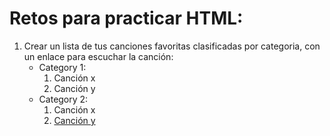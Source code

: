 # Retos para practicar HTML:
1. Crear un lista de tus canciones favoritas clasificadas por categoria, con un enlace para escuchar la canción:
   * Category 1:
        1. Canción x
        2. Canción y
   * Category 2:
        1. Canción x
        2. [Canción y](https://www.youtube.com/watch?v=ga1g2xZ_FEY)